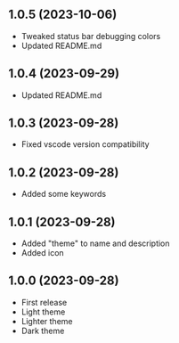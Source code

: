 ## 1.0.5 (2023-10-06)

- Tweaked status bar debugging colors
- Updated README.md

## 1.0.4 (2023-09-29)

- Updated README.md

## 1.0.3 (2023-09-28)

- Fixed vscode version compatibility

## 1.0.2 (2023-09-28)

- Added some keywords

## 1.0.1 (2023-09-28)

- Added "theme" to name and description
- Added icon

## 1.0.0 (2023-09-28)

- First release
- Light theme
- Lighter theme
- Dark theme
